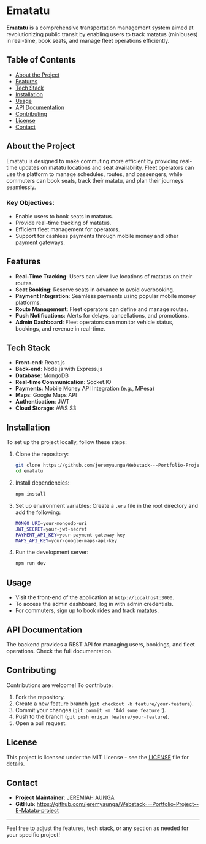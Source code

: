 # Ematatu

**Ematatu** is a comprehensive transportation management system aimed at revolutionizing public transit by enabling users to track matatus (minibuses) in real-time, book seats, and manage fleet operations efficiently.

## Table of Contents
- [About the Project](#about-the-project)
- [Features](#features)
- [Tech Stack](#tech-stack)
- [Installation](#installation)
- [Usage](#usage)
- [API Documentation](#api-documentation)
- [Contributing](#contributing)
- [License](#license)
- [Contact](#contact)

## About the Project
Ematatu is designed to make commuting more efficient by providing real-time updates on matatu locations and seat availability. Fleet operators can use the platform to manage schedules, routes, and passengers, while commuters can book seats, track their matatu, and plan their journeys seamlessly.

### Key Objectives:
- Enable users to book seats in matatus.
- Provide real-time tracking of matatus.
- Efficient fleet management for operators.
- Support for cashless payments through mobile money and other payment gateways.

## Features
- **Real-Time Tracking**: Users can view live locations of matatus on their routes.
- **Seat Booking**: Reserve seats in advance to avoid overbooking.
- **Payment Integration**: Seamless payments using popular mobile money platforms.
- **Route Management**: Fleet operators can define and manage routes.
- **Push Notifications**: Alerts for delays, cancellations, and promotions.
- **Admin Dashboard**: Fleet operators can monitor vehicle status, bookings, and revenue in real-time.

## Tech Stack
- **Front-end**: React.js
- **Back-end**: Node.js with Express.js
- **Database**: MongoDB
- **Real-time Communication**: Socket.IO
- **Payments**: Mobile Money API Integration (e.g., MPesa)
- **Maps**: Google Maps API
- **Authentication**: JWT
- **Cloud Storage**: AWS S3

## Installation

To set up the project locally, follow these steps:

1. Clone the repository:
    ```bash
    git clone https://github.com/jeremyaunga/Webstack---Portfolio-Project--E-Matatu-project
    cd ematatu
    ```

2. Install dependencies:
    ```bash
    npm install
    ```

3. Set up environment variables:
    Create a `.env` file in the root directory and add the following:
    ```bash
    MONGO_URI=your-mongodb-uri
    JWT_SECRET=your-jwt-secret
    PAYMENT_API_KEY=your-payment-gateway-key
    MAPS_API_KEY=your-google-maps-api-key
    ```

4. Run the development server:
    ```bash
    npm run dev
    ```

## Usage

- Visit the front-end of the application at `http://localhost:3000`.
- To access the admin dashboard, log in with admin credentials.
- For commuters, sign up to book rides and track matatus.

## API Documentation
The backend provides a REST API for managing users, bookings, and fleet operations. Check the full documentation.

## Contributing
Contributions are welcome! To contribute:
1. Fork the repository.
2. Create a new feature branch (`git checkout -b feature/your-feature`).
3. Commit your changes (`git commit -m 'Add some feature'`).
4. Push to the branch (`git push origin feature/your-feature`).
5. Open a pull request.

## License
This project is licensed under the MIT License - see the [LICENSE](LICENSE) file for details.

## Contact
- **Project Maintainer**: [JEREMIAH AUNGA](mailto:aungajeremiah1738@gmail.com)
- **GitHub**: https://github.com/jeremyaunga/Webstack---Portfolio-Project--E-Matatu-project

---

Feel free to adjust the features, tech stack, or any section as needed for your specific project!